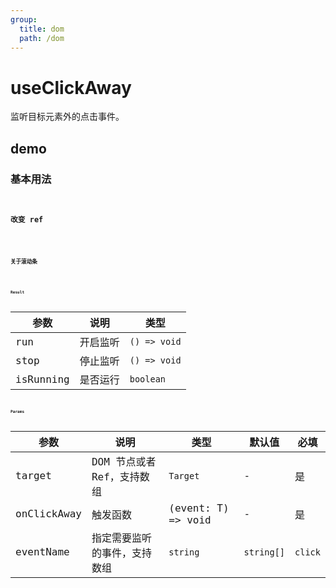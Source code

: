```yaml
---
group:
  title: dom
  path: /dom
---
```


# useClickAway

监听目标元素外的点击事件。

## demo

### 基本用法

<code src="./Demo/index.tsx"><code>

 ### 改变 ref

<code src="./Demo/Demo2.tsx"><code>

### 关于滚动条

<code src="./Demo/Demo3.tsx"><code> 


### Result

| 参数      | 说明     | 类型         |
| --------- | -------- | ------------ |
| run     | 开启监听 | `() => void` |
| stop      | 停止监听 | `() => void` |
| isRunning | 是否运行 | `boolean`    |

### Params

| 参数        | 说明                         | 类型                     | 默认值  | 必填 |
| ----------- | ---------------------------- | ------------------------ | ------- | ---- |
| target      | DOM 节点或者 Ref，支持数组   | `Target`                 | -       | 是   |
| onClickAway | 触发函数                     | (event: T) => void       | -       | 是   |
| eventName   | 指定需要监听的事件，支持数组 | `string`     |`string[]` | `click` | 否   |


